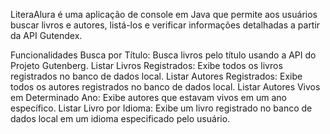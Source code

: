 
LiteraAlura é uma aplicação de console em Java que permite aos usuários buscar livros e autores, listá-los e verificar informações detalhadas a partir da API Gutendex.

Funcionalidades
Busca por Título: Busca livros pelo título usando a API do Projeto Gutenberg.
Listar Livros Registrados: Exibe todos os livros registrados no banco de dados local.
Listar Autores Registrados: Exibe todos os autores registrados no banco de dados local.
Listar Autores Vivos em Determinado Ano: Exibe autores que estavam vivos em um ano específico.
Listar Livro por Idioma: Exibe um livro registrado no banco de dados local em um idioma especificado pelo usuário.
